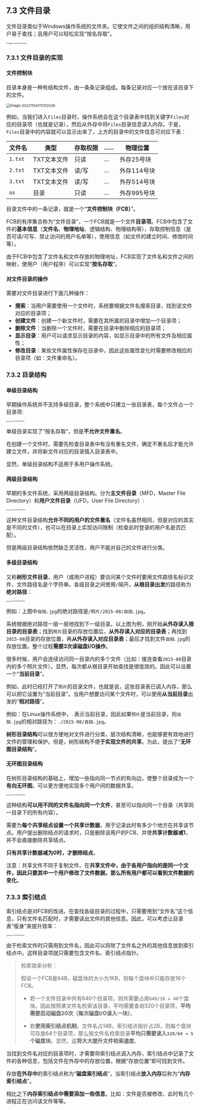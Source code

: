## 7.3 文件目录

文件目录类似于Windows操作系统的文件夹。它使文件之间的组织结构清晰，用户易于查找；且用户可以轻松实现“按名存取”。

<img src="https://images.drshw.tech/images/notes/image-20221104163734621.png" alt="image-20221104163734621" style="zoom: 28%;" />

### 7.3.1 文件目录的实现

#### 文件控制块

目录本身是一种有结构文件，由一条条记录组成。每条记录对应一个放在该目录下的文件。

<img src="https://images.drshw.tech/images/notes/image-20221104170152026.png" alt="image-20221104170152026" style="zoom: 67%;" />

例如，当我们进入`Files`目录时，操作系统会在这个目录表中找到关键字`Files`对应的目录项（也就是记录），然后从外存中将`Files`目录信息读入内存。于是，`Files`目录中的内容就可以显示出来了，上方的目录中的文件信息可对应下表：

| 文件名  | 类型        | 存取权限 | ...... | 物理位置    |
| ------- | ----------- | -------- | ------ | ----------- |
| `1.txt` | TXT文本文件 | 只读     | ...    | 外存25号块  |
| `2.txt` | TXT文本文件 | 读/写    | ...    | 外存114号块 |
| `3.txt` | TXT文本文件 | 读/写    | ...    | 外存514号块 |
| `os`    | 目录        | 只读     | ...    | 外存995号块 |

目录文件中的一条记录，就是一个“**文件控制块（FCB）**”。

FCB的有序集合称为“文件目录”，一个FCB就是一个文件**目录项**。FCB中包含了文件的**基本信息**（**文件名**、**物理地址**、逻辑结构、物理结构等），存取控制信息（是否可读/可写、禁止访问的用户名单等），使用信息（如文件的建立时间、修改时间等）。

由于FCB中包含了文件名和文件存放的物理地址，FCB实现了文件名和文件之间的映射，使用户（用户程序）可以实现“**按名存取**”。

#### 对文件目录的操作

需要对文件目录进行下面几种操作：

+ **搜索**：当用户需要使用一个文件时，系统要根据文件名搜索目录，找到该文件对应的目录项；
+ **创建文件**：创建一个新文件时，需要在其所属的目录中增加一个目录项；
+ **删除文件**：当删除一个文件时，需要在目录中删除相应的目录项；
+ **显示目录**：用户可以请求显示目录的内容，如显示目录中的所有文件及相应属性；
+ **修改目录**：某些文件属性保存在目录中，因此这些属性变化时需要修改相应的目录项（如：文件重命名）。

### 7.3.2 目录结构

#### 单级目录结构

早期操作系统并不支持多级目录，整个系统中只建立一张目录表，每个文件占一个目录项:

<img src="https://images.drshw.tech/images/notes/image-20221104171934818.png" alt="image-20221104171934818" style="zoom:25%;" />

单级目录实现了“按名存取”，但是**不允许文件重名**。

在创建一个文件时，需要先检查目录表中有没有重名文件，确定不重名后才能允许建立文件，并将新文件对应的目录插入目录表中。

显然，单级目录结构不适用于多用户操作系统。

#### 两级目录结构

早期的多文件系统，采用两级目录结构。分为**主文件目录**（MFD，Master File Directory）和**用户文件目录**（UFD，User File Directory）:

<img src="https://images.drshw.tech/images/notes/image-20221104172338494.png" alt="image-20221104172338494" style="zoom:25%;" />

这种文件目录结构**允许不同的用户的文件重名**（文件名虽然相同，但是对应的其实是不同的文件），也可以在目录上实现访问限制（检查此时登录的用户名是否匹配）。

但是两级目录结构依然缺乏灵活性，用户不能对自己的文件进行分类。

#### 多级目录结构

又称**树形文件目录**，用户（或用户进程）要访问某个文件时要用文件路径名标识文件，文件路径名是个字符串。各级目录之间使用`/`隔开。**从根目录出发**的路径称为**绝对路径**：

<img src="https://images.drshw.tech/images/notes/image-20221104173046266.png" alt="image-20221104173046266" style="zoom:25%;" />

例如：上图中`自拍.jpg`的绝对路径是`/照片/2015-08/自拍.jpg`。

系统根据绝对路径一层一层地找到下一级目录。以上图为例，刚开始**从外存读入根目录的目录表**；找到`照片`目录的存放位置后，**从外存读入对应的目录表**；再找到`2015-08`目录的存放位置，再**从外存读入对应目录表**；最后才找到文件`自拍.jpg`的存放位置。整个过程**需要3次读磁盘I/O操作**。

很多时候，用户会连续访问同一目录内的多个文件（比如：接连查看`2015-08`目录内的多个照片文件）。显然，每次都从根目录开始查找是很低效的。因此可以设置一个“**当前目录**”。

例如，此时已经打开了`照片`的目录文件，也就是说，这张目录表已调入内存，那么可以把它设置为“当前目录”。当用户想要访问某个文件时，可以使用**从当前目录**出发的“**相对路径**”。

例如：在Linux操作系统中，`.`表示当前目录，因此如果`照片`是当前目录，则`自拍.jpg`的相对路径为：`./2015-08/自拍.jpg`。

**树形目录结构**可以很方便地对文件进行分类，层次结构清晰，也能够更有效地进行文件的管理和保护。但是，树形结构不便**于实现文件的共享**。为此，提出了“**无环图目录结构**”。

#### 无环图目录结构

在树形目录结构的基础上，增加一些指向同一节点的有向边，使整个目录成为一个**有向无环图**。可以更方便地实现多个用户间的数据共享。

<img src="https://images.drshw.tech/images/notes/image-20221104193024226.png" alt="image-20221104193024226" style="zoom:25%;" />

这种结构**可以用不同的文件名指向同一个文件**，甚至可以指向同一个目录（共享同一目录下的所有内容）。

需要为**每个共享结点设置一个共享计数器**，用于记录此时有多少个地方在共享该节点。用户提出删除结点的请求时，只是删除该用户的FCB、并使**共享计数器减1**，并不会直接删除共享结点。

**只有共享计数器减为0时，才删除结点**。

注意：共享文件不同于复制文件。在**共享文件中，由于各用户指向的是同一个文件，因此只要其中一个用户修改了文件数据，那么所有用户都可以看到文件数据的变化**。

### 7.3.3 索引结点

索引结点是对FCB的改进。在查找各级目录的过程中，只需要用到“文件名”这个信息，只有文件名匹配时，才需要读出文件的其他信息。因此，可以考虑让目录表“瘦身”来提升效率：

<img src="https://images.drshw.tech/images/notes/image-20221104193459141.png" alt="image-20221104193459141" style="zoom:25%;" />

由于检索文件时只需用到文件名，因此可以将除了文件名之外的其他信息放到索引结点中。这样目录项就只需要包含文件名、索引结点指针。

> 检索效率分析：
>
> 假设一个FCB是64B，磁盘块的大小为1KB，则每个盘块中只能存放16个FCB。
>
> + 若一个文件目录中共有640个目录项，则共需要占用`640/16 = 40`个盘块。因此按照某文件名检索该目录，平均需要查询320个目录项，**平均需要启动磁盘20次（每次磁盘I/O读入一块）**。
>
> + 若**使用索引结点机制**，文件名占14B，索引结点指针占2B，则每个盘块可存放64个目录项，那么按文件名检索目录**平均只需要读入`320/64 = 5`个磁盘块**。显然，这**将大大提升文件检索速度**。

当找到文件名对应的目录项时，才需要将索引结点调入内存，索引结点中记录了文件的各种信息，包括文件在外存中的存放位置，根据“存放位置”即可找到文件。

存放**在外存中**的索引结点称为“**磁盘索引结点**”，当索引结点**放入内存**后称为“**内存索引结点**”。

相比之下**内存索引结点中需要添加一些信息**，比如：文件是否被修改、此时有几个进程正在访问该文件等等。
